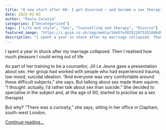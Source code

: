 ```yaml
---
title: "A new start after 60: I got divorced – and became a sex therapist"
date: 2025-03-03
author: "Paula Cocozza"
categories: ["Uncategorized"]
tags: ["Life and style", "Sex", "Counselling and therapy", "Divorce"]
featured_image: "https://i.guim.co.uk/img/media/5de5fe3035210f53510d6db6d787c2cf39766311/0_274_8192_4915/master/8192.jpg?width=140&quality=85&auto=format&fit=max&s=495f009b90d70eb9e516861ffd280274"
description: "I spent a year in shock after my marriage collapsed. Then I realised how much pleasure I could wring out of lifeAs part of her training to be a counsellor, Jill..."
---
```


I spent a year in shock after my marriage collapsed. Then I realised how much pleasure I could wring out of life

As part of her training to be a counsellor, Jill Le Jeune gave a presentation about sex. Her group had worked with people who had experienced trauma, low mood, suicidal ideation. “And everyone was very comfortable around these difficult subjects,” she says. But talking about sex made them squirm. “I thought: actually, I’d rather talk about sex than suicide.” She decided to specialise in the subject and, at the age of 60, started to practise as a sex therapist.

But why? “There was a curiosity,” she says, sitting in her office in Clapham, south-west London.

[Continue reading...](https://www.theguardian.com/lifeandstyle/2025/mar/03/new-start-after-60-got-divorced-became-sex-therapist)
